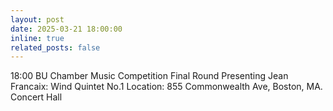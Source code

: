 ```yaml
---
layout: post
date: 2025-03-21 18:00:00
inline: true
related_posts: false
---
```


18:00 BU Chamber Music Competition Final Round 
Presenting Jean Francaix: Wind Quintet No.1
Location: 855 Commonwealth Ave, Boston, MA. Concert Hall
